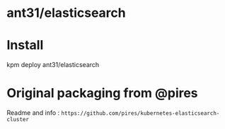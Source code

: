ant31/elasticsearch
===========

# Install

kpm deploy ant31/elasticsearch


# Original packaging from @pires
Readme and info : `https://github.com/pires/kubernetes-elasticsearch-cluster`
